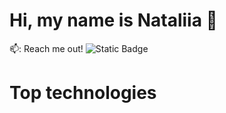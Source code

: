 # Hi, my name is Nataliia 👋

📫: Reach me out!
<img alt="Static Badge" src="https://img.shields.io/badge/Nataliia_Pashchenko-%230A66C2?link=https%3A%2F%2Fwww.linkedin.com%2Fin%2Fnataliia-pashchenko-frontenddeveloper%2F">



# Top technologies


<!--
**NataPas2021/NataPas2021** is a ✨ _special_ ✨ repository because its `README.md` (this file) appears on your GitHub profile.

Here are some ideas to get you started:

- 🔭 I’m currently working on ...
- 🌱 I’m currently learning ...
- 👯 I’m looking to collaborate on ...
- 🤔 I’m looking for help with ...
- 💬 Ask me about ...
- 📫 How to reach me: ...
- 😄 Pronouns: ...
- ⚡ Fun fact: ...
-->
